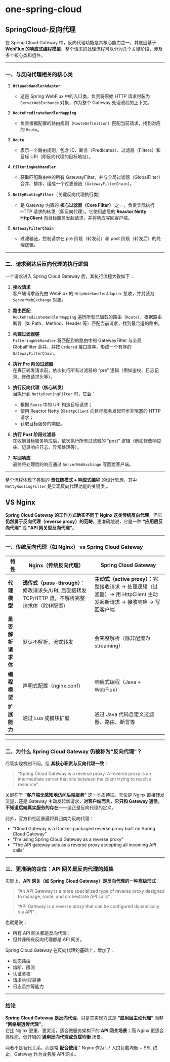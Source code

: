 # one-spring-cloud

## SpringCloud-反向代理

在 Spring Cloud Gateway 中，反向代理功能是其核心能力之一，其底层基于 **WebFlux 的响应式编程模型**。整个请求的处理流程可以分为几个关键阶段，涉及多个核心类和组件。

---

### 一、与反向代理相关的核心类

1. **`HttpWebHandlerAdapter`**
    - 这是 Spring WebFlux 中的入口类，负责将原始 HTTP 请求封装为 `ServerWebExchange` 对象，作为整个 Gateway 处理流程的上下文。

2. **`RoutePredicateHandlerMapping`**
    - 负责根据配置的路由规则（`RouteDefinition`）匹配当前请求，找到对应的 `Route`。

3. **`Route`**
    - 表示一个路由规则，包含 ID、断言（Predicates）、过滤器（Filters）和目标 URI（即反向代理的目标地址）。

4. **`FilteringWebHandler`**
    - 获取匹配路由中的所有 GatewayFilter，并与全局过滤器（GlobalFilter）合并、排序，组成一个过滤器链（`GatewayFilterChain`）。

5. **`NettyRoutingFilter`**（关键反向代理执行类）
    - 是 Gateway 内置的 **核心过滤器（Core Filter）** 之一，负责实际执行 HTTP 请求的转发（即反向代理）。它使用底层的 **Reactor Netty HttpClient** 向目标服务发起请求，并将响应写回客户端。

6. **`GatewayFilterChain`**
    - 过滤器链，控制请求在 pre 阶段（转发前）和 post 阶段（转发后）的处理逻辑。

---

### 二、请求到达后反向代理的执行逻辑

一个请求进入 Spring Cloud Gateway 后，其执行流程大致如下：

1. **接收请求**  
   客户端请求首先由 WebFlux 的 `HttpWebHandlerAdapter` 接收，并封装为 `ServerWebExchange` 对象。

2. **路由匹配**  
   `RoutePredicateHandlerMapping` 遍历所有已加载的路由（`Route`），根据路由断言（如 Path、Method、Header 等）匹配当前请求，找到最合适的路由。

3. **构建过滤器链**  
   `FilteringWebHandler` 将匹配到的路由中的 GatewayFilter 与全局 GlobalFilter 合并，并按 `Ordered` 接口排序，形成一个有序的 `GatewayFilterChain`。

4. **执行 Pre 阶段过滤器**  
   在真正转发请求前，依次执行所有过滤器的 “pre” 逻辑（例如鉴权、日志记录、修改请求头等）。

5. **执行反向代理（核心转发）**  
   当执行到 `NettyRoutingFilter` 时，它会：
    - 根据 `Route` 中的 URI 构造目标请求；
    - 使用 Reactor Netty 的 `HttpClient` 向目标服务发起异步非阻塞的 HTTP 请求；
    - 获取目标服务的响应。

6. **执行 Post 阶段过滤器**  
   在收到目标服务响应后，依次执行所有过滤器的 “post” 逻辑（例如修改响应头、记录响应日志、异常处理等）。

7. **写回响应**  
   最终将处理后的响应通过 `ServerWebExchange` 写回给客户端。

---

整个流程体现了典型的 **责任链模式 + 响应式编程** 的设计思想，其中 `NettyRoutingFilter` 是实现反向代理功能的关键类 。

## VS Nginx

**Spring Cloud Gateway 的工作方式确实不同于 Nginx 这类传统反向代理**，但它 **仍然属于反向代理（reverse proxy）的范畴**，更准确地说，它是一种 **“应用层反向代理”** 或 **“API 网关型反向代理”**。

---

### 一、传统反向代理（如 Nginx） vs Spring Cloud Gateway

| 特性 | Nginx（传统反向代理） | Spring Cloud Gateway |
|------|----------------------|------------------------|
| **代理模型** | **透传式（pass-through）**：修改请求头/URL 后直接转发 TCP/HTTP 流，不解析完整请求体（除非配置） | **主动式（active proxy）**：完整接收请求 → 处理逻辑（过滤器）→ 用 HttpClient 主动发起新请求 → 接收响应 → 写回客户端 |
| **是否解析请求体** | 默认不解析，流式转发 | 会完整解析（除非配置为 streaming） |
| **编程模型** | 声明式配置（nginx.conf） | 响应式编程（Java + WebFlux） |
| **扩展能力** | 通过 Lua 或模块扩展 | 通过 Java 代码自定义过滤器、路由、断言等 |

---

### 二、为什么 Spring Cloud Gateway 仍被称为“反向代理”？

尽管实现机制不同，但 **其核心职责与反向代理一致**：

> “Spring Cloud Gateway is a reverse proxy. A reverse proxy is an intermediate server that sits between the client trying to reach a resource” .

关键在于 **“客户端无感知地访问后端服务”** 这一本质特征。无论是 Nginx 直接转发流量，还是 Gateway 主动发起新请求，**对客户端而言，它只和 Gateway 通信，不知道后端真实服务的存在**——这正是反向代理的定义。

此外，官方和社区普遍将其归类为反向代理：
- “Cloud Gateway is a Docker-packaged reverse proxy built on Spring Cloud Gateway”
- “I'm using Spring Cloud Gateway as a reverse proxy”
- “The API gateway acts as a reverse proxy accepting all incoming API calls”

---

### 三、更准确的定位：API 网关是反向代理的超集

实际上，**API 网关（如 Spring Cloud Gateway）是反向代理的一种高级形式**：

> “An API Gateway is a more specialized type of reverse proxy designed to manage, route, and orchestrate API calls” .

> “API Gateway is a reverse proxy that can be configured dynamically via API” .

也就是说：
- 所有 API 网关都是反向代理；
- 但并非所有反向代理都是 API 网关。

Spring Cloud Gateway 在反向代理的基础上，增加了：
- 动态路由
- 熔断、限流
- 认证鉴权
- 请求/响应转换
- 日志监控等能力

---

### 结论

**Spring Cloud Gateway 是反向代理**，只是其实现方式是 **“应用层主动代理”** 而非 **“网络层透传代理”**。  
它比 Nginx 更重、更灵活，适合微服务架构下的 **API 网关场景**；而 Nginx 更适合高性能、低开销的 **通用反向代理或负载均衡** 场景。

两者不是替代关系，而是常 **配合使用**：Nginx 作为 L7 入口负载均衡 + SSL 终止，Gateway 作为业务层 API 网关。